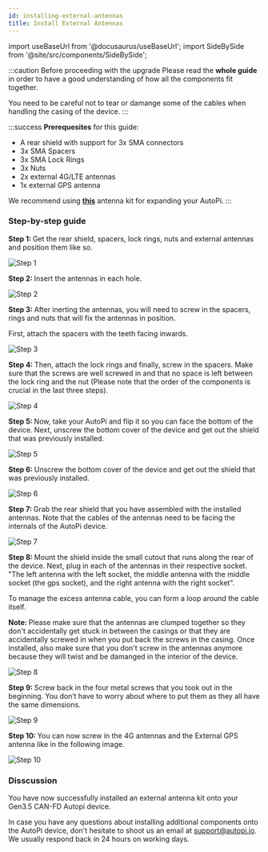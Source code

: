 ```yaml
---
id: installing-external-antennas
title: Install External Antennas
---
```


import useBaseUrl from '@docusaurus/useBaseUrl';
import SideBySide from '@site/src/components/SideBySide';

:::caution Before proceeding with the upgrade
Please read the **whole guide** in order to have a good understanding of how all the components fit together.

You need to be careful not to tear or damange some of the cables when handling the casing of the device.
:::

:::success
**Prerequesites** for this guide:
- A rear shield with support for 3x SMA connectors
- 3x SMA Spacers
- 3x SMA Lock Rings
- 3x Nuts
- 2x external 4G/LTE antennas
- 1x external GPS antenna

We recommend using [**this**](https://shop.autopi.io/products/3in1-external-antenna-kit) antenna kit for expanding your AutoPi.
:::

### Step-by-step guide

<SideBySide>
	<p>
		<strong>Step 1: </strong>
		Get the rear shield, spacers, lock rings, nuts and external antennas and position them like so.
	</p>
	<img alt="Step 1" src={useBaseUrl('/img/hardware/legacy_devices/autopi_tmu_can_fd/installing_external_antennas/v1.jpg')}/>
</SideBySide>
<br/>

<SideBySide>
	<p>
		<strong>Step 2: </strong>
		Insert the antennas in each hole.
	</p>
	<img alt="Step 2" src={useBaseUrl('/img/hardware/legacy_devices/autopi_tmu_can_fd/installing_external_antennas/v2.jpg')}/>
</SideBySide>
<br/>

<SideBySide>
	<div>
	<p>
		<strong>Step 3: </strong>
		After inerting the antennas, you will need to screw in the spacers, rings and nuts that will fix the antennas
		in position.
	</p>
	<p>
		First, attach the spacers with the teeth facing inwards. 
	</p>
</div>
	<img alt="Step 3" src={useBaseUrl('/img/hardware/legacy_devices/autopi_tmu_can_fd/installing_external_antennas/v3.jpg')}/>
</SideBySide>
<br/>

<SideBySide>
	<p>
		<strong>Step 4: </strong>
		Then, attach the lock rings and finally, screw in the spacers. Make sure that the screws are well screwed in and
		that no space is left between the lock ring and the nut (Please note that the order of the components is crucial
		in the last three steps).
	</p>
	<img alt="Step 4" src={useBaseUrl('/img/hardware/legacy_devices/autopi_tmu_can_fd/installing_external_antennas/v4.jpg')}/>
</SideBySide>
<br/>

<SideBySide>
	<p>
		<strong>Step 5: </strong>
		Now, take your AutoPi and flip it so you can face the bottom of the device. Next, unscrew the bottom cover of
		the device and get out the shield that was previously installed.
	</p>
	<img alt="Step 5" src={useBaseUrl('/img/hardware/legacy_devices/autopi_tmu_can_fd/installing_external_antennas/v5.jpg')}/>
</SideBySide>
<br/>

<SideBySide>
	<p>
		<strong>Step 6: </strong>
		Unscrew the bottom cover of the device and get out the shield that was previously installed.
	</p>
	<img alt="Step 6" src={useBaseUrl('/img/hardware/legacy_devices/autopi_tmu_can_fd/installing_external_antennas/v6.jpg')}/>
</SideBySide>
<br/>

<SideBySide>
	<p>
		<strong>Step 7: </strong>
		Grab the rear shield that you have assembled with the installed antennas. Note that the cables of the antennas
		need to be facing the internals of the AutoPi device.
	</p>
	<img alt="Step 7" src={useBaseUrl('/img/hardware/legacy_devices/autopi_tmu_can_fd/installing_external_antennas/v7.jpg')}/>
</SideBySide>
<br/>

<SideBySide>
	<div>
		<p>
			<strong>Step 8: </strong>
			Mount the shield inside the small cutout that runs along the rear of the device. Next, plug in each of the
			antennas in their respective socket. "The left antenna with the left socket, the middle antenna with the
			middle socket (the gps socket), and the right antenna with the right socket".
		</p>
		<p>
			To manage the excess antenna cable, you can form a loop around the cable itself.
		</p>
		<p>
			<strong>Note: </strong>
			Please make sure that the antennas are clumped together so they don't accidentally get stuck in between the
			casings or that they are accidentally screwed in when you put back the screws in the casing. Once installed,
			also make sure that you don't screw in the antennas anymore because they will twist and be damanged in the
			interior of the device.
		</p>
	</div>
	<img alt="Step 8" src={useBaseUrl('/img/hardware/legacy_devices/autopi_tmu_can_fd/installing_external_antennas/v8.jpg')}/>
</SideBySide>
<br/>

<SideBySide>
	<p>
		<strong>Step 9: </strong>
		Screw back in the four metal screws that you took out in the beginning. You don’t have to worry about where to
		put them as they all have the same dimensions.
	</p>
	<img alt="Step 9" src={useBaseUrl('/img/hardware/legacy_devices/autopi_tmu_can_fd/installing_external_antennas/v9.jpg')}/>
</SideBySide>
<br/>

<SideBySide>
	<p>
		<strong>Step 10: </strong>
		You can now screw in the 4G antennas and the External GPS antenna like in the following image.
	</p>
	<img alt="Step 10" src={useBaseUrl('/img/hardware/legacy_devices/autopi_tmu_can_fd/installing_external_antennas/v10.jpg')}/>
</SideBySide>

### Disscussion
<p>
	You have now successfully installed an external antenna kit onto your Gen3.5 CAN-FD Autopi device.
</p>

<p>
	In case you have any questions about installing additional components onto the AutoPi device, don't hesitate to
	shoot us an email at <a href="mailto:support@autopi.io">support@autopi.io</a>. We usually respond back in 24 hours
	on working days.
</p>

